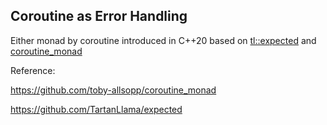 ## Coroutine as Error Handling

Either monad by coroutine introduced in C++20 based on [tl::expected](https://github.com/TartanLlama/expected) and [coroutine_monad](https://github.com/toby-allsopp/coroutine_monad)



Reference: 

https://github.com/toby-allsopp/coroutine_monad

https://github.com/TartanLlama/expected